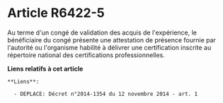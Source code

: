 # Article R6422-5

Au terme d'un congé de validation des acquis de l'expérience, le bénéficiaire du congé présente une attestation de présence
fournie par l'autorité ou l'organisme habilité à délivrer une certification inscrite au répertoire national des
certifications professionnelles.

**Liens relatifs à cet article**

	**Liens**:

	  - DEPLACE: Décret n°2014-1354 du 12 novembre 2014 - art. 1

